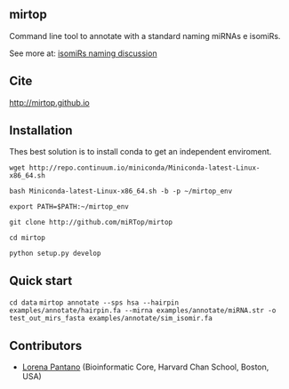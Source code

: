 mirtop
---------

Command line tool to annotate with a standard naming miRNAs e isomiRs.

See more at: [isomiRs naming discussion](https://github.com/miRTop/incubator/blob/master/isomirs/isomir_naming.md)

Cite
---------

http://mirtop.github.io

Installation
------------
Thes best solution is to install conda to get an independent enviroment.

`wget http://repo.continuum.io/miniconda/Miniconda-latest-Linux-x86_64.sh`

`bash Miniconda-latest-Linux-x86_64.sh -b -p ~/mirtop_env`

`export PATH=$PATH:~/mirtop_env`

`git clone http://github.com/miRTop/mirtop`

`cd mirtop`

`python setup.py develop`

Quick start
-----------

`cd data`
`mirtop annotate --sps hsa --hairpin examples/annotate/hairpin.fa --mirna examples/annotate/miRNA.str -o test_out_mirs_fasta examples/annotate/sim_isomir.fa`

Contributors
------------

* [Lorena Pantano](https://github.com/lpantano) (Bioinformatic Core, Harvard Chan School, Boston, USA)

